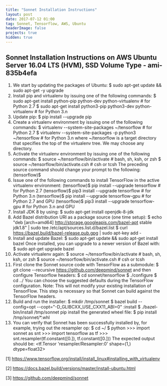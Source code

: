 ```yaml
---
title: "Sonnet Installation Instructions"
layout: post
date: 2017-07-12 01:00
tag: Sonnet, Tensorflow, AWS, Ubuntu
headerImage: false
projects: true
hidden: true
---
```


Sonnet Installation Instructions on AWS Ubuntu Server 16.04 LTS (HVM), SSD Volume Type - ami-835b4efa
---

1. We start by updating the packages of Ubuntu:
       $ sudo apt-get update && sudo apt-get -y upgrade
2. Install pip and virtualenv by issuing one of the following commands:
       $ sudo apt-get install python-pip python-dev python-virtualenv # for Python 2.7
       $ sudo apt-get install python3-pip python3-dev python-virtualenv # for Python 3.n
3. Update pip:
       $ pip install --upgrade pip
4. Create a virtualenv environment by issuing one of the following commands:
       $ virtualenv --system-site-packages ~/tensorflow # for Python 2.7
       $ virtualenv --system-site-packages -p python3 ~/tensorflow # for Python 3.n
   where ~/tensorflow is a target directory that specifies the top of the virtualenv tree. We may choose any directory.
5. Activate the virtualenv environment by issuing one of the following commands:
       $ source ~/tensorflow/bin/activate # bash, sh, ksh, or zsh
       $ source ~/tensorflow/bin/activate.csh  # csh or tcsh
   The preceding source command should change your prompt to the following:
        (tensorflow)$ 
6. Issue one of the following commands to install TensorFlow in the active virtualenv environment:
       (tensorflow)$ pip install --upgrade tensorflow      # for Python 2.7
       (tensorflow)$ pip3 install --upgrade tensorflow     # for Python 3.n
       (tensorflow)$ pip install --upgrade tensorflow-gpu  # for Python 2.7 and GPU
       (tensorflow)$ pip3 install --upgrade tensorflow-gpu # for Python 3.n and GPU
7. Install JDK 8 by using:
       $ sudo apt-get install openjdk-8-jdk
8. Add Bazel distribution URI as a package source (one time setup):
       $ echo "deb [arch=amd64] http://storage.googleapis.com/bazel-apt stable jdk1.8" | sudo tee /etc/apt/sources.list.d/bazel.list
       $ curl https://bazel.build/bazel-release.pub.gpg | sudo apt-key add -
9. Install and update Bazel:
       $ sudo apt-get update && sudo apt-get install bazel
   Once installed, you can upgrade to a newer version of Bazel with:
       $ sudo apt-get upgrade bazel
10. Activate virtualenv again:
        $ source ~/tensorflow/bin/activate # bash, sh, ksh, or zsh
        $ source ~/tensorflow/bin/activate.csh  # csh or tcsh
11. First clone the Sonnet source code with TensorFlow as a submodule:
        $ git clone --recursive https://github.com/deepmind/sonnet
    and then configure Tensorflow headers:
        $ cd sonnet/tensorflow
        $ ./configure
        $ cd ../
    You can choose the suggested defaults during the TensorFlow configuration. Note: This will not modify your existing installation of TensorFlow. This step is necessary so that Sonnet can build against the TensorFlow headers.
12. Build and run the installer:
        $ mkdir /tmp/sonnet
        $ bazel build --config=opt --copt="-D_GLIBCXX_USE_CXX11_ABI=0" :install
        $ ./bazel-bin/install /tmp/sonnet
    pip install the generated wheel file:
        $ pip install /tmp/sonnet/*.whl
13. You can verify that Sonnet has been successfully installed by, for example, trying out the resampler op:
        $ cd ~/
        $ python
        >>> import sonnet as snt
        >>> import tensorflow as tf
        >>> snt.resampler(tf.constant([0.]), tf.constant([0.]))
    The expected output should be:
        <tf.Tensor 'resampler/Resampler:0' shape=(1,) dtype=float32>



[1] https://www.tensorflow.org/install/install_linux#installing_with_virtualenv

[2] https://docs.bazel.build/versions/master/install-ubuntu.html

[3] https://github.com/deepmind/sonnet


